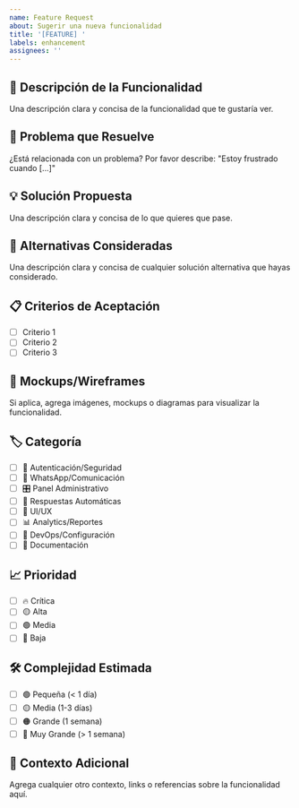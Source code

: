 ```yaml
---
name: Feature Request
about: Sugerir una nueva funcionalidad
title: '[FEATURE] '
labels: enhancement
assignees: ''
---
```


## 🚀 Descripción de la Funcionalidad
Una descripción clara y concisa de la funcionalidad que te gustaría ver.

## 🎯 Problema que Resuelve
¿Está relacionada con un problema? Por favor describe:
"Estoy frustrado cuando [...]"

## 💡 Solución Propuesta
Una descripción clara y concisa de lo que quieres que pase.

## 🔄 Alternativas Consideradas
Una descripción clara y concisa de cualquier solución alternativa que hayas considerado.

## 📋 Criterios de Aceptación
- [ ] Criterio 1
- [ ] Criterio 2
- [ ] Criterio 3

## 🎨 Mockups/Wireframes
Si aplica, agrega imágenes, mockups o diagramas para visualizar la funcionalidad.

## 🏷️ Categoría
- [ ] 🔐 Autenticación/Seguridad
- [ ] 📱 WhatsApp/Comunicación
- [ ] 🎛️ Panel Administrativo
- [ ] 🤖 Respuestas Automáticas
- [ ] 🎨 UI/UX
- [ ] 📊 Analytics/Reportes
- [ ] 🔧 DevOps/Configuración
- [ ] 📖 Documentación

## 📈 Prioridad
- [ ] 🔥 Crítica
- [ ] 🟡 Alta
- [ ] 🟢 Media
- [ ] 🔵 Baja

## 🛠️ Complejidad Estimada
- [ ] 🟢 Pequeña (< 1 día)
- [ ] 🟡 Media (1-3 días)
- [ ] 🟠 Grande (1 semana)
- [ ] 🔴 Muy Grande (> 1 semana)

## 📝 Contexto Adicional
Agrega cualquier otro contexto, links o referencias sobre la funcionalidad aquí.
